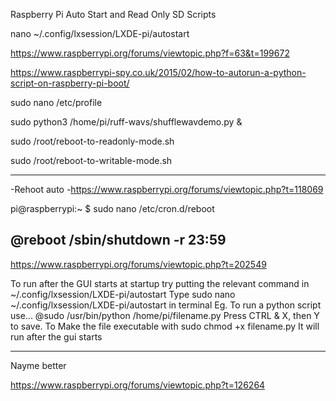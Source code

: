 Raspberry Pi Auto Start and Read Only SD Scripts

nano ~/.config/lxsession/LXDE-pi/autostart

https://www.raspberrypi.org/forums/viewtopic.php?f=63&t=199672

https://www.raspberrypi-spy.co.uk/2015/02/how-to-autorun-a-python-script-on-raspberry-pi-boot/

sudo nano /etc/profile

sudo python3 /home/pi/ruff-wavs/shufflewavdemo.py &

sudo /root/reboot-to-readonly-mode.sh

sudo /root/reboot-to-writable-mode.sh

-----
-Rehoot auto
-https://www.raspberrypi.org/forums/viewtopic.php?t=118069

pi@raspberrypi:~ $ sudo nano /etc/cron.d/reboot

@reboot /sbin/shutdown -r 23:59
---------
https://www.raspberrypi.org/forums/viewtopic.php?t=202549

To run after the GUI starts at startup try putting the relevant command in ~/.config/lxsession/LXDE-pi/autostart
Type sudo nano ~/.config/lxsession/LXDE-pi/autostart in terminal
Eg. To run a python script use...
@sudo /usr/bin/python /home/pi/filename.py
Press CTRL & X, then Y to save.
To Make the file executable with sudo chmod +x filename.py
It will run after the gui starts

---------


Nayme better

https://www.raspberrypi.org/forums/viewtopic.php?t=126264

 